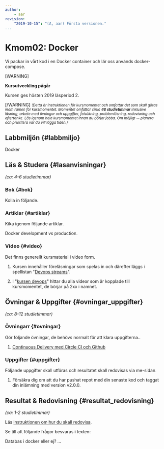 ```yaml
---
author:
    - aar
revision:
    "2019-10-15": "(A, aar) Första versionen."
...
```

Kmom02: Docker
==================================

Vi packar in vårt kod i en Docker container och lär oss används docker-compose.


<!-- more -->
[WARNING]	

 **Kursutveckling pågår**	

 Kursen ges hösten 2019 läsperiod 2.

[/WARNING]
<small><i>(Detta är instruktionen för kursmomentet och omfattar det som skall göras inom ramen för kursmomentet. Momentet omfattar cirka **40 studietimmar** inklusive läsning, arbete med övningar och uppgifter, felsökning, problemlösning, redovisning och eftertanke. Läs igenom hela kursmomentet innan du börjar jobba. Om möjligt -- planera och prioritera var du vill lägga tiden.)</i></small>



Labbmiljön  {#labbmiljo}
---------------------------------

Docker



Läs & Studera  {#lasanvisningar}
---------------------------------

*(ca: 4-6 studietimmar)*



### Bok {#bok}

Kolla in följande.



### Artiklar {#artiklar}

Kika igenom följande artiklar.

Docker development vs production.


### Video {#video}

Det finns generellt kursmaterial i video form.


1. Kursen innehåller föreläsningar som spelas in och därefter läggs i spellistan "[Devops streams](https://www.youtube.com/playlist?list=PLKtP9l5q3ce90068cUPVMcPguKtFAqnvi)".

1. I "[kursen devops](https://www.youtube.com/playlist?list=PLKtP9l5q3ce8s67TUj2qS85C4g1pbrx78)" hittar du alla videor som är kopplade till kursmomentet, de börjar på 2xx i namnet.



Övningar & Uppgifter  {#ovningar_uppgifter}
-------------------------------------------

*(ca: 8-12 studietimmar)*


### Övningarr {#ovningar}

Gör följande övningar, de behövs normalt för att klara uppgifterna..

1. [Continuous Delivery med Circle CI och Github]()



### Uppgifter {#uppgifter}

Följande uppgifter skall utföras och resultatet skall redovisas via me-sidan.


1. Försäkra dig om att du har pushat repot med din senaste kod och taggat din inlämning med version v2.0.0.



Resultat & Redovisning  {#resultat_redovisning}
-----------------------------------------------

*(ca: 1-2 studietimmar)*

Läs [instruktionen om hur du skall redovisa](./../redovisa).

Se till att följande frågor besvaras i texten:

Databas i docker eller ej?
...